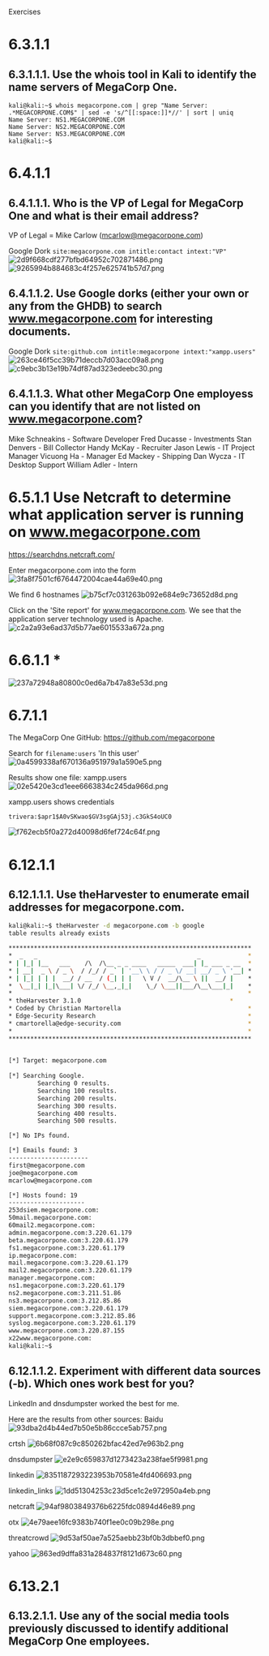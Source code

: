 Exercises

# 6.3.1.1
## 6.3.1.1.1. Use the whois tool in Kali to identify the name servers of MegaCorp One.
```plaintext
kali@kali:~$ whois megacorpone.com | grep "Name Server: .*MEGACORPONE.COM$" | sed -e 's/^[[:space:]]*//' | sort | uniq
Name Server: NS1.MEGACORPONE.COM
Name Server: NS2.MEGACORPONE.COM
Name Server: NS3.MEGACORPONE.COM
kali@kali:~$
```


# 6.4.1.1
## 6.4.1.1.1. Who is the VP of Legal for MegaCorp One and what is their email address?

VP of Legal = Mike Carlow (mcarlow@megacorpone.com)

Google Dork `site:megacorpone.com intitle:contact intext:"VP"`
![2d9f668cdf277bfbd64952c702871486.png](../../_resources/639d1d04e9a645b19f4e78ecd298ae5e.png)
![9265994b884683c4f257e625741b57d7.png](../../_resources/8c36502dc10e4ebc9f69375b597b3a87.png)

## 6.4.1.1.2. Use Google dorks (either your own or any from the GHDB) to search www.megacorpone.com for interesting documents.
Google Dork `site:github.com intitle:megacorpone intext:"xampp.users"`
![263ce46f5cc39b71deccb7d03acc09a8.png](../../_resources/4f8c51348ad34a5b814bfb8443ff5448.png)
![c9ebc3b13e19b74df87ad323edeebc30.png](../../_resources/d53a429b2bd844b48885b23a83471bd5.png)

## 6.4.1.1.3. What other MegaCorp One employess can you identify that are not listed on www.megacorpone.com?
Mike Schneakins - Software Developer
Fred Ducasse - Investments
Stan Denvers - Bill Collector
Handy McKay - Recruiter
Jason Lewis - IT Project Manager
Vicuong Ha - Manager
Ed Mackey - Shipping
Dan Wycza - IT Desktop Support
William Adler - Intern


# 6.5.1.1 Use Netcraft to determine what application server is running on www.megacorpone.com
https://searchdns.netcraft.com/

Enter megacorpone.com into the form
![3fa8f7501cf6764472004cae44a69e40.png](../../_resources/f089253eac9e4922b535169c06ed0bbd.png)

We find 6 hostnames
![b75cf7c031263b092e684e9c73652d8d.png](../../_resources/d2c4411beab84f03a7429a212bcb8fa6.png)

Click on the 'Site report' for www.megacorpone.com. We see that the application server technology used is Apache.
![c2a2a93e6ad37d5b77ae6015533a672a.png](../../_resources/5283a36640f948f894e6ab30aba07697.png)


# 6.6.1.1 *
![237a72948a80800c0ed6a7b47a83e53d.png](../../_resources/ec8927fbad4c4764a89eac4c924af24e.png)


# 6.7.1.1
The MegaCorp One GitHub: https://github.com/megacorpone

Search for `filename:users` 'In this user'
![0a4599338af670136a951979a1a590e5.png](../../_resources/da36dd147c7e461db80425a87a68ddfa.png)

Results show one file: xampp.users
![02e5420e3cd1eee6663834c245da966d.png](../../_resources/4217c1d17f67407c85f21444e6bd4513.png)

xampp.users shows credentials
```plaintext
trivera:$apr1$A0vSKwao$GV3sgGAj53j.c3GkS4oUC0
```
![f762ecb5f0a272d40098d6fef724c64f.png](../../_resources/3a2f90aaa57e4f5990362cf6a6f5c35a.png)


# 6.12.1.1  
## 6.12.1.1.1. Use theHarvester to enumerate email addresses for megacorpone.com.
```bash
kali@kali:~$ theHarvester -d megacorpone.com -b google
table results already exists

*******************************************************************
*  _   _                                            _             *
* | |_| |__   ___    /\  /\__ _ _ ____   _____  ___| |_ ___ _ __  *
* | __|  _ \ / _ \  / /_/ / _` | '__\ \ / / _ \/ __| __/ _ \ '__| *
* | |_| | | |  __/ / __  / (_| | |   \ V /  __/\__ \ ||  __/ |    *
*  \__|_| |_|\___| \/ /_/ \__,_|_|    \_/ \___||___/\__\___|_|    *
*                                                                 *
* theHarvester 3.1.0                                         *
* Coded by Christian Martorella                                   *
* Edge-Security Research                                          *
* cmartorella@edge-security.com                                   *
*                                                                 *
******************************************************************* 

 
[*] Target: megacorpone.com 
 
[*] Searching Google. 
        Searching 0 results.
        Searching 100 results.
        Searching 200 results.
        Searching 300 results.
        Searching 400 results.
        Searching 500 results.

[*] No IPs found.

[*] Emails found: 3
----------------------
first@megacorpone.com
joe@megacorpone.com                                                                                               
mcarlow@megacorpone.com                                                                                           

[*] Hosts found: 19
---------------------
253dsiem.megacorpone.com:
50mail.megacorpone.com:
60mail2.megacorpone.com:
admin.megacorpone.com:3.220.61.179
beta.megacorpone.com:3.220.61.179
fs1.megacorpone.com:3.220.61.179
ip.megacorpone.com:
mail.megacorpone.com:3.220.61.179
mail2.megacorpone.com:3.220.61.179
manager.megacorpone.com:
ns1.megacorpone.com:3.220.61.179
ns2.megacorpone.com:3.211.51.86
ns3.megacorpone.com:3.212.85.86
siem.megacorpone.com:3.220.61.179
support.megacorpone.com:3.212.85.86
syslog.megacorpone.com:3.220.61.179
www.megacorpone.com:3.220.87.155
x22www.megacorpone.com:
kali@kali:~$
```

## 6.12.1.1.2. Experiment with different data sources (-b). Which ones work best for you?

LinkedIn and dnsdumpster worked the best for me.

Here are the results from other sources:
Baidu
![93dba2d4b44ed7b50e5b86ccce5ab757.png](../../_resources/3cf8657c141145648b41b953be9ad85b.png)

crtsh
![6b68f087c9c850262bfac42ed7e963b2.png](../../_resources/c96cb1770c4c430d86f47621779087cb.png)

dnsdumpster
![e2e9c659837d1273423a238fae5f9981.png](../../_resources/58d7c493aa3b48fb890ade835c979964.png)

linkedin
![8351187293223953b70581e4fd406693.png](../../_resources/bd34ffb1520a4cf6b26212df39d3ff0c.png)

linkedin_links
![1dd51304253c23d5ce1c2e972950a4eb.png](../../_resources/ac8fd0db2e504f789f7b4d141db2ace8.png)

netcraft
![94af9803849376b6225fdc0894d46e89.png](../../_resources/d5fc4276a6624260a37c302310f8edbb.png)

otx
![4e79aee16fc9383b740f1ee0c09b298e.png](../../_resources/255ca71833604b32809af2bb8179a019.png)

threatcrowd
![9d53af50ae7a525aebb23bf0b3dbbef0.png](../../_resources/92278aac0b2b421ea86b3493c2e8c56c.png)

yahoo
![863ed9dffa831a284837f8121d673c60.png](../../_resources/6dd2ec5c0be946bf9f7f13c6e3ed9cc9.png)


# 6.13.2.1
## 6.13.2.1.1. Use any of the social media tools previously discussed to identify additional MegaCorp One employees. 




